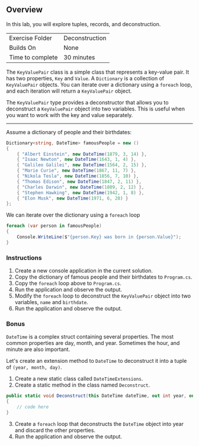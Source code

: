 ## Overview
In this lab, you will explore tuples, records, and deconstruction.

| | |
| --------- | --------------------------- |
| Exercise Folder | Deconstruction |
| Builds On | None |
| Time to complete | 30 minutes

The `KeyValuePair` class is a simple class that represents a key-value pair. It has two properties, `Key` and `Value`. A `Dictionary` is a collection of `KeyValuePair` objects. You can iterate over a dictionary using a `foreach` loop, and each iteration will return a `KeyValuePair` object.

The `KeyValuePair` type provides a deconstructor that allows you to deconstruct a `KeyValuePair` object into two variables. This is useful when you want to work with the key and value separately.

---

Assume a dictionary of people and their birthdates:

```csharp
Dictionary<string, DateTime> famousPeople = new ()
{
    { "Albert Einstein", new DateTime(1879, 3, 14) },
    { "Isaac Newton", new DateTime(1643, 1, 4) },
    { "Galileo Galilei", new DateTime(1564, 2, 15) },
    { "Marie Curie", new DateTime(1867, 11, 7) },
    { "Nikola Tesla", new DateTime(1856, 7, 10) },
    { "Thomas Edison", new DateTime(1847, 2, 11) },
    { "Charles Darwin", new DateTime(1809, 2, 12) },
    { "Stephen Hawking", new DateTime(1942, 1, 8) },
    { "Elon Musk", new DateTime(1971, 6, 28) }
};
```

We can iterate over the dictionary using a `foreach` loop
```csharp
foreach (var person in famousPeople)
{
    Console.WriteLine($"{person.Key} was born in {person.Value}");
}
```

### Instructions
1. Create a new console application in the current solution.
2. Copy the dictionary of famous people and their birthdates to `Program.cs`.
3. Copy the `foreach` loop above to `Program.cs`.
4. Run the application and observe the output.
5. Modify the `foreach` loop to deconstruct the `KeyValuePair` object into two variables, `name` and `birthdate`.
6. Run the application and observe the output.

### Bonus
`DateTime` is a complex struct containing several properties.  The most common properties are day, month, and year.  Sometimes the hour, and minute are also important.

Let's create an extension method to `DateTime` to deconstruct it into a tuple of `(year, month, day)`.

1. Create a new static class called `DateTimeExtensions`. 
2. Create a static method in the class named `Deconstruct`.
```csharp
public static void Deconstruct(this DateTime dateTime, out int year, out int month, out int day)
{
    // code here
}
``` 

3. Create a `foreach` loop that deconstructs the `DateTime` object into year and discard the other properties.
4. Run the application and observe the output.